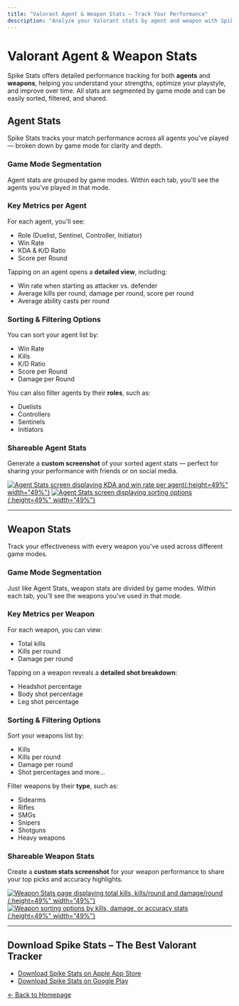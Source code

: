 ```yaml
---
title: "Valorant Agent & Weapon Stats – Track Your Performance"
description: "Analyze your Valorant stats by agent and weapon with Spike Stats. View win rates, K/D, shot accuracy, and more across all game modes."
---
```


# Valorant Agent & Weapon Stats

Spike Stats offers detailed performance tracking for both **agents** and **weapons**, helping you understand your strengths, optimize your playstyle, and improve over time. All stats are segmented by game mode and can be easily sorted, filtered, and shared.

## Agent Stats

Spike Stats tracks your match performance across all agents you've played — broken down by game mode for clarity and depth.

### Game Mode Segmentation

Agent stats are grouped by game modes. Within each tab, you'll see the agents you've played in that mode.

### Key Metrics per Agent

For each agent, you'll see:
- Role (Duelist, Sentinel, Controller, Initiator)
- Win Rate
- KDA & K/D Ratio
- Score per Round

Tapping on an agent opens a **detailed view**, including:
- Win rate when starting as attacker vs. defender
- Average kills per round, damage per round, score per round
- Average ability casts per round

### Sorting & Filtering Options

You can sort your agent list by:
- Win Rate
- Kills
- K/D Ratio
- Score per Round
- Damage per Round

You can also filter agents by their **roles**, such as:
- Duelists
- Controllers
- Sentinels
- Initiators

### Shareable Agent Stats

Generate a **custom screenshot** of your sorted agent stats — perfect for sharing your performance with friends or on social media.

[![Agent Stats screen displaying KDA and win rate per agent](/screenshots/valorant-tracker-agent-stats.png){:height=49%" width="49%"}](/screenshots/valorant-tracker-agent-stats.png)
[![Agent Stats screen displaying sorting options](/screenshots/valorant-tracker-agent-stats-sorting-options.png){:height=49%" width="49%"}](/screenshots/valorant-tracker-agent-stats-sorting-options.png)

---

## Weapon Stats

Track your effectiveness with every weapon you've used across different game modes.

### Game Mode Segmentation

Just like Agent Stats, weapon stats are divided by game modes. Within each tab, you'll see the weapons you've used in that mode.

### Key Metrics per Weapon

For each weapon, you can view:
- Total kills
- Kills per round
- Damage per round

Tapping on a weapon reveals a **detailed shot breakdown**:
- Headshot percentage
- Body shot percentage
- Leg shot percentage

### Sorting & Filtering Options

Sort your weapons list by:
- Kills
- Kills per round
- Damage per round
- Shot percentages and more...

Filter weapons by their **type**, such as:
- Sidearms
- Rifles
- SMGs
- Snipers
- Shotguns
- Heavy weapons

### Shareable Weapon Stats

Create a **custom stats screenshot** for your weapon performance to share your top picks and accuracy highlights.

[![Weapon Stats page displaying total kills, kills/round and damage/round](/screenshots/valorant-tracker-weapon-stats.png){:height=49%" width="49%"}](/screenshots/valorant-tracker-weapon-stats.png)
[![Weapon sorting options by kills, damage, or accuracy stats](/screenshots/valorant-tracker-weapon-stats-sorting-options.png){:height=49%" width="49%"}](/screenshots/valorant-tracker-weapon-stats-sorting-options.png)

---

## Download Spike Stats – The Best Valorant Tracker

- [Download Spike Stats on Apple App Store](https://apps.apple.com/us/app/spike-stats-for-valorant/id1541123839)  
- [Download Spike Stats on Google Play](https://play.google.com/store/apps/details?id=crocusgames.com.spikestats)

[← Back to Homepage](/)
